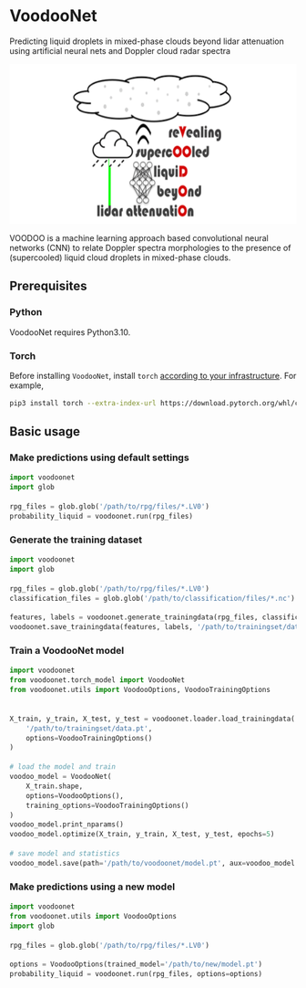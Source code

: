 # VoodooNet
Predicting liquid droplets in mixed-phase clouds beyond lidar attenuation using artificial neural nets and Doppler cloud radar spectra


<div align="center">
  <a href="https://github.com/remsens-lim/Voodoo">
    <img src="voodoonet/img/voodoo_logo.png" alt="Logo" width="720" height="280">
  </a>
</div>

VOODOO is a machine learning approach based convolutional neural networks (CNN) to relate Doppler spectra morphologies to the presence of (supercooled) liquid cloud droplets in mixed-phase clouds.

## Prerequisites

### Python

VoodooNet requires Python3.10.

### Torch

Before installing `VoodooNet`, install `torch` [according to your infrastructure](https://pytorch.org/get-started/locally/). For example,
```sh
pip3 install torch --extra-index-url https://download.pytorch.org/whl/cpu
```

## Basic usage

### Make predictions using default settings
```python
import voodoonet
import glob

rpg_files = glob.glob('/path/to/rpg/files/*.LV0')
probability_liquid = voodoonet.run(rpg_files)
```


### Generate the training dataset
```python
import voodoonet
import glob

rpg_files = glob.glob('/path/to/rpg/files/*.LV0')
classification_files = glob.glob('/path/to/classification/files/*.nc')

features, labels = voodoonet.generate_trainingdata(rpg_files, classification_files)
voodoonet.save_trainingdata(features, labels, '/path/to/trainingset/data.pt')
```


### Train a VoodooNet model
```python
import voodoonet
from voodoonet.torch_model import VoodooNet
from voodoonet.utils import VoodooOptions, VoodooTrainingOptions


X_train, y_train, X_test, y_test = voodoonet.loader.load_trainingdata(
    '/path/to/trainingset/data.pt',
    options=VoodooTrainingOptions()
)

# load the model and train
voodoo_model = VoodooNet(
    X_train.shape,
    options=VoodooOptions(),
    training_options=VoodooTrainingOptions()
)
voodoo_model.print_nparams()
voodoo_model.optimize(X_train, y_train, X_test, y_test, epochs=5)

# save model and statistics
voodoo_model.save(path='/path/to/voodoonet/model.pt', aux=voodoo_model.options.dict())
```

### Make predictions using a new model
```python
import voodoonet
from voodoonet.utils import VoodooOptions
import glob

rpg_files = glob.glob('/path/to/rpg/files/*.LV0')

options = VoodooOptions(trained_model='/path/to/new/model.pt')
probability_liquid = voodoonet.run(rpg_files, options=options)
```
